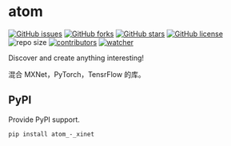 # atom

[![GitHub issues](https://img.shields.io/github/issues/xinetzone/atom)](https://github.com/xinetzone/atom/issues) [![GitHub forks](https://img.shields.io/github/forks/xinetzone/atom)](https://github.com/xinetzone/atom/network) [![GitHub stars](https://img.shields.io/github/stars/xinetzone/atom)](https://github.com/xinetzone/atom/stargazers) [![GitHub license](https://img.shields.io/github/license/xinetzone/atom)](https://github.com/xinetzone/atom/blob/main/LICENSE)  ![repo size](https://img.shields.io/github/repo-size/xinetzone/atom.svg) [![contributors](https://img.shields.io/github/contributors/xinetzone/atom.svg)](https://github.com/xinetzone/atom/graphs/contributors) [![watcher](https://img.shields.io/github/watchers/xinetzone/atom.svg)](https://github.com/xinetzone/atom/watchers)

Discover and create anything interesting!

混合 MXNet，PyTorch，TensrFlow 的库。

## PyPI

Provide PyPI support.

```sh
pip install atom_-_xinet
```

